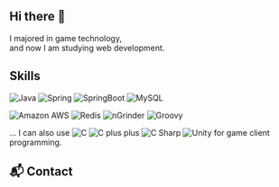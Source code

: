 ## Hi there 👋

I majored in game technology, <br>
and now I am studying web development.

## Skills

![Java](https://img.shields.io/badge/Java-007396?style=for-the-badge&logo=OpenJDK&logoColor=white) ![Spring](https://img.shields.io/badge/Spring-6DB33F?style=for-the-badge&logo=spring&logoColor=white) ![SpringBoot](https://img.shields.io/badge/SpringBoot-6DB33F?style=for-the-badge&logo=springboot&logoColor=white) ![MySQL](https://img.shields.io/badge/MySQL-4479A1?style=for-the-badge&logo=mysql&logoColor=white)

![Amazon AWS](https://img.shields.io/badge/Amazon%20AWS-232F3E?style=for-the-badge&logo=amazonaws&logoColor=white) ![Redis](https://img.shields.io/badge/Redis-DC382D?style=for-the-badge&logo=redis&logoColor=white) ![nGrinder](https://img.shields.io/badge/nGrinder-%23ED8B00.svg?style=for-the-badge&logo=naver&logoColor=white) ![Groovy](https://img.shields.io/badge/Groovy-4298B8.svg?style=for-the-badge&logo=Apache+Groovy&logoColor=white)

... I can also use 
![C](https://img.shields.io/badge/c-%2300599C.svg?style=flat-square&logo=c&logoColor=white) ![C plus plus](https://img.shields.io/badge/c++-%2300599C.svg?style=flat-square&logo=c%2B%2B&logoColor=white) ![C Sharp](https://img.shields.io/badge/c%23-%23239120.svg?style=flat-square&logo=c-sharp&logoColor=white) ![Unity](https://img.shields.io/badge/unity-%23000000.svg?style=flat-square&logo=unity&logoColor=white)  for game client programming.

## 📬 Contact




<!--
**jungeun5-choi/jungeun5-choi** is a ✨ _special_ ✨ repository because its `README.md` (this file) appears on your GitHub profile.

Here are some ideas to get you started:

- 🔭 I’m currently working on ...
- 🌱 I’m currently learning ...
- 👯 I’m looking to collaborate on ...
- 🤔 I’m looking for help with ...
- 💬 Ask me about ...
- 📫 How to reach me: ...
- 😄 Pronouns: ...
- ⚡ Fun fact: ...
-->
